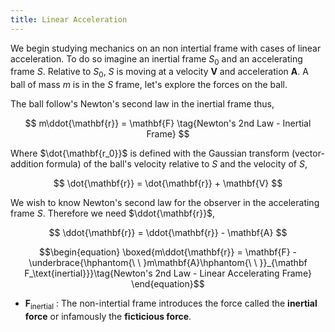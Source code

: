 ```yaml
---
title: Linear Acceleration
---
```


We begin studying mechanics on an non intertial frame with cases of linear acceleration. To do so imagine an inertial frame $S_0$ and an accelerating frame $S$. Relative to $S_0$, $S$ is moving at a velocity $\mathbf{V}$ and acceleration $\mathbf{A}$. A ball of mass $m$ is in the $S$ frame, let's explore the forces on the ball.

The ball follow's Newton's second law in the inertial frame thus,

$$ m\ddot{\mathbf{r}} = \mathbf{F} \tag{Newton's 2nd Law - Inertial Frame} $$

Where $\dot{\mathbf{r_0}}$ is defined with the Gaussian transform (vector-addition formula) of the ball's velocity relative to $S$ and the velocity of $S$,

$$ \dot{\mathbf{r}} = \dot{\mathbf{r}} + \mathbf{V} $$

We wish to know Newton's second law for the observer in the accelerating frame $S$. Therefore we need $\ddot{\mathbf{r}}$,

$$ \ddot{\mathbf{r}} = \ddot{\mathbf{r}} - \mathbf{A} $$

$$\begin{equation}
\boxed{m\ddot{\mathbf{r}} = \mathbf{F} - \underbrace{\hphantom{\ \ }m\mathbf{A}\hphantom{\ \ }}_{\mathbf F_\text{inertial}}}\tag{Newton's 2nd Law - Linear Accelerating Frame}
\end{equation}$$

*  $\mathbf{F}_\text{inertial}$ : The non-intertial frame introduces the force called the **inertial force** or infamously the **ficticious force**.